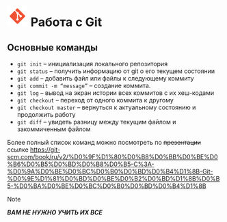 # ![icon](./git_icon.png) Работа с  Git 

## Основные команды

* ```git init``` – инициализация локального репозитория
* ```git status``` – получить информацию от git о его текущем состоянии
* ```git add``` – добавить файл или файлы к следующему коммиту
* ```git commit -m “message”``` – создание коммита.
* ```git log``` – вывод на экран истории всех коммитов с их хеш-кодами
* ```git checkout``` – переход от одного коммита к другому
* ```git checkout master``` – вернуться к актуальному состоянию и продолжить работу
* ```git diff``` – увидеть разницу между текущим файлом и закоммиченным файлом

Более полный список команд можно посмотреть по ~~презентации~~ ссылке <https://git-scm.com/book/ru/v2/%D0%9F%D1%80%D0%B8%D0%BB%D0%BE%D0%B6%D0%B5%D0%BD%D0%B8%D0%B5-C%3A-%D0%9A%D0%BE%D0%BC%D0%B0%D0%BD%D0%B4%D1%8B-Git-%D0%9E%D1%81%D0%BD%D0%BE%D0%B2%D0%BD%D1%8B%D0%B5-%D0%BA%D0%BE%D0%BC%D0%B0%D0%BD%D0%B4%D1%8B>

> [!NOTE]
> ***ВАМ НЕ НУЖНО УЧИТЬ ИХ ВСЕ***